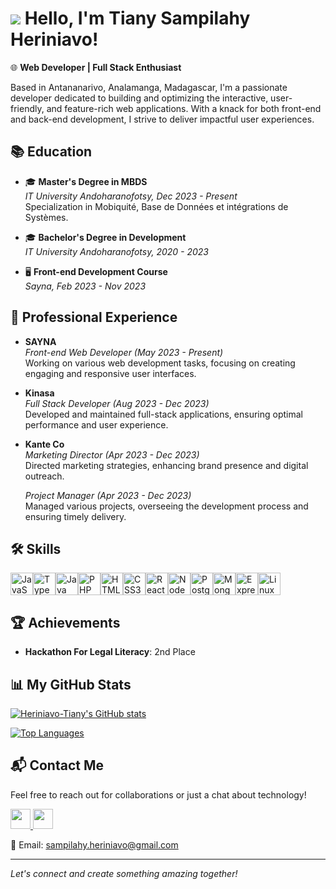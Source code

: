 # ![](https://user-images.githubusercontent.com/18350557/176309783-0785949b-9127-417c-8b55-ab5a4333674e.gif) Hello, I'm Tiany Sampilahy Heriniavo!

🌐 **Web Developer | Full Stack Enthusiast**

Based in Antananarivo, Analamanga, Madagascar, I'm a passionate developer dedicated to building and optimizing the interactive, user-friendly, and feature-rich web applications. With a knack for both front-end and back-end development, I strive to deliver impactful user experiences.

## 📚 Education

- 🎓 **Master's Degree in MBDS**  
  *IT University Andoharanofotsy, Dec 2023 - Present*  
  Specialization in Mobiquité, Base de Données et intégrations de Systèmes.

- 🎓 **Bachelor's Degree in Development**  
  *IT University Andoharanofotsy, 2020 - 2023*  

- 🖥️ **Front-end Development Course**  
  *Sayna, Feb 2023 - Nov 2023*  

## 💼 Professional Experience

- **SAYNA**  
  *Front-end Web Developer (May 2023 - Present)*  
  Working on various web development tasks, focusing on creating engaging and responsive user interfaces.

- **Kinasa**  
  *Full Stack Developer (Aug 2023 - Dec 2023)*  
  Developed and maintained full-stack applications, ensuring optimal performance and user experience.

- **Kante Co**  
  *Marketing Director (Apr 2023 - Dec 2023)*  
  Directed marketing strategies, enhancing brand presence and digital outreach.

  *Project Manager (Apr 2023 - Dec 2023)*  
  Managed various projects, overseeing the development process and ensuring timely delivery.

## 🛠 Skills

<p align="left">
<a href="https://developer.mozilla.org/en-US/docs/Web/JavaScript" target="_blank" rel="noreferrer"><img src="https://raw.githubusercontent.com/danielcranney/readme-generator/main/public/icons/skills/javascript-colored.svg" width="36" height="36" alt="JavaScript" /></a><a href="https://www.typescriptlang.org/" target="_blank" rel="noreferrer"><img src="https://raw.githubusercontent.com/danielcranney/readme-generator/main/public/icons/skills/typescript-colored.svg" width="36" height="36" alt="TypeScript" /></a><a href="https://www.oracle.com/java/" target="_blank" rel="noreferrer"><img src="https://raw.githubusercontent.com/danielcranney/readme-generator/main/public/icons/skills/java-colored.svg" width="36" height="36" alt="Java" /></a><a href="https://www.php.net/" target="_blank" rel="noreferrer"><img src="https://raw.githubusercontent.com/danielcranney/readme-generator/main/public/icons/skills/php-colored.svg" width="36" height="36" alt="PHP" /></a><a href="https://developer.mozilla.org/en-US/docs/Glossary/HTML5" target="_blank" rel="noreferrer"><img src="https://raw.githubusercontent.com/danielcranney/readme-generator/main/public/icons/skills/html5-colored.svg" width="36" height="36" alt="HTML5" /></a><a href="https://www.w3.org/TR/CSS/#css" target="_blank" rel="noreferrer"><img src="https://raw.githubusercontent.com/danielcranney/readme-generator/main/public/icons/skills/css3-colored.svg" width="36" height="36" alt="CSS3" /></a><a href="https://reactjs.org/" target="_blank" rel="noreferrer"><img src="https://raw.githubusercontent.com/danielcranney/readme-generator/main/public/icons/skills/react-colored.svg" width="36" height="36" alt="React" /></a><a href="https://nodejs.org/en/" target="_blank" rel="noreferrer"><img src="https://raw.githubusercontent.com/danielcranney/readme-generator/main/public/icons/skills/nodejs-colored.svg" width="36" height="36" alt="NodeJS" /></a><a href="https://www.postgresql.org/" target="_blank" rel="noreferrer"><img src="https://raw.githubusercontent.com/danielcranney/readme-generator/main/public/icons/skills/postgresql-colored.svg" width="36" height="36" alt="PostgreSQL" /></a><a href="https://www.mongodb.com/" target="_blank" rel="noreferrer"><img src="https://raw.githubusercontent.com/danielcranney/readme-generator/main/public/icons/skills/mongodb-colored.svg" width="36" height="36" alt="MongoDB" /></a><a href="https://expressjs.com/" target="_blank" rel="noreferrer"><img src="https://raw.githubusercontent.com/danielcranney/readme-generator/main/public/icons/skills/express-colored.svg" width="36" height="36" alt="Express" /></a><a href="https://www.linux.org" target="_blank" rel="noreferrer"><img src="https://raw.githubusercontent.com/danielcranney/readme-generator/main/public/icons/skills/linux-colored.svg" width="36" height="36" alt="Linux" /></a>
</p>

## 🏆 Achievements

- **Hackathon For Legal Literacy**: 2nd Place

## 📊 My GitHub Stats

<a href="http://www.github.com/Heriniavo-Tiany"><img src="https://github-readme-stats.vercel.app/api?username=Heriniavo-Tiany&show_icons=true&hide=issues,&count_private=true&title_color=0891b2&text_color=ffffff&icon_color=0891b2&bg_color=1c1917&hide_border=true&show_icons=true" alt="Heriniavo-Tiany's GitHub stats" /></a>

<a href="https://github.com/Heriniavo-Tiany" align="left"><img src="https://github-readme-stats.vercel.app/api/top-langs/?username=Heriniavo-Tiany&langs_count=10&title_color=0891b2&text_color=ffffff&icon_color=0891b2&bg_color=1c1917&hide_border=true&locale=en&custom_title=Top%20%Languages" alt="Top Languages" /></a>

## 📬 Contact Me

Feel free to reach out for collaborations or just a chat about technology!

<p align="left"> <a href="https://www.github.com/Heriniavo-Tiany" target="_blank" rel="noreferrer"> <picture> <source media="(prefers-color-scheme: dark)" srcset="https://raw.githubusercontent.com/danielcranney/readme-generator/main/public/icons/socials/github-dark.svg" /> <source media="(prefers-color-scheme: light)" srcset="https://raw.githubusercontent.com/danielcranney/readme-generator/main/public/icons/socials/github.svg" /> <img src="https://raw.githubusercontent.com/danielcranney/readme-generator/main/public/icons/socials/github.svg" width="32" height="32" /> </picture> </a> <a href="https://www.linkedin.com/in/sampilahy-heriniavo-tiany" target="_blank" rel="noreferrer"> <picture> <source media="(prefers-color-scheme: dark)" srcset="https://raw.githubusercontent.com/danielcranney/readme-generator/main/public/icons/socials/linkedin-dark.svg" /> <source media="(prefers-color-scheme: light)" srcset="https://raw.githubusercontent.com/danielcranney/readme-generator/main/public/icons/socials/linkedin.svg" /> <img src="https://raw.githubusercontent.com/danielcranney/readme-generator/main/public/icons/socials/linkedin.svg" width="32" height="32" /> </picture> </a></p>

📧 Email: [sampilahy.heriniavo@gmail.com](mailto:sampilahy.heriniavo@gmail.com)

---

*Let's connect and create something amazing together!*
